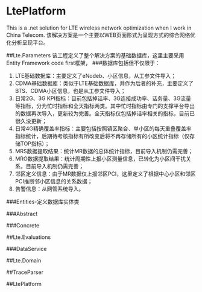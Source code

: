 # LtePlatform
This is a .net solution for LTE wireless network optimization when I work in China Telecom.
该解决方案是一个主要以WEB页面形式为呈现方式的综合网络优化分析呈现平台。

##Lte.Parameters
该工程定义了整个解决方案的基础数据库，这里主要采用Entity Framework code first框架，
###数据库包括但不仅限于：
1. LTE基础数据库：主要定义了eNodeb、小区信息，从工参文件导入；
1. CDMA基础数据库：类似于LTE基础数据库，并作为后者的补充，主要定义了BTS、CDMA小区信息，也是从工参文件导入；
1. 日常2G、3G KPI指标：目前包括掉话率、3G连接成功率、话务量、3G流量等指标，分为忙时指标和全天指标两类。其中忙时指标由专门的支撑平台导出的数据再次导入，更新较为完善。全天指标仅包括掉话率相关的指标，目前已很久没更新；
1. 日常4G精确覆盖率指标：主要包括按照镇区聚合、单小区的每天重叠覆盖率指标统计，后期待考核指标有所改变后将不再存储所有的小区统计指标（仅存储TOP指标）；
1. MRS数据提取结果：统计MR数据的总体统计指标，目前导入机制仍需完善；
1. MRO数据提取结果：统计周期性上报小区测量信息，已转化为小区间干扰关系，目前导入机制仍需完善；
1. 邻区定义信息：由于MR数据仅上报邻区PCI，这里定义了根据中心小区和邻区PCI推断邻小区信息的关系数据；
1. 告警信息：从网管系统导入。

###Entities-定义数据库实体类

###Abstract

###Concrete

##Lte.Evaluations

###DataService

##Lte.Domain

##TraceParser

##LtePlatform
